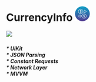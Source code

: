 # CurrencyInfo <img src="https://github.com/SezginCiftci/CurrencyInfo/blob/main/transaction-1024.png" width="40">

<img src="https://github.com/SezginCiftci/CurrencyInfo/blob/main/Currency.gif" width="250">

##### * UIKit <br/> * JSON Parsing <br/> * Constant Requests <br/> * Network Layer <br/> * MVVM 
